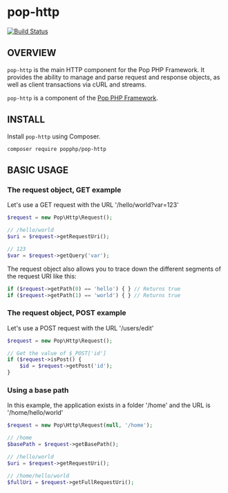 pop-http
========

[![Build Status](https://travis-ci.org/popphp/pop-http.svg?branch=master)](https://travis-ci.org/popphp/pop-http)

OVERVIEW
--------
`pop-http` is the main HTTP component for the Pop PHP Framework. It provides the ability
to manage and parse request and response objects, as well as client transactions via
cURL and streams.

`pop-http` is a component of the [Pop PHP Framework](http://www.popphp.org/).

INSTALL
-------

Install `pop-http` using Composer.

    composer require popphp/pop-http

BASIC USAGE
-----------

### The request object, GET example

Let's use a GET request with the URL '/hello/world?var=123'

```php
$request = new Pop\Http\Request();

// /hello/world
$uri = $request->getRequestUri();

// 123
$var = $request->getQuery('var');
```

The request object also allows you to trace down the different segments
of the request URI like this:

```php
if ($request->getPath(0) == 'hello') { } // Returns true
if ($request->getPath(1) == 'world') { } // Returns true
```

### The request object, POST example

Let's use a POST request with the URL '/users/edit'
 
```php
$request = new Pop\Http\Request();

// Get the value of $_POST['id']
if ($request->isPost() {
    $id = $request->getPost('id');
}
```

### Using a base path

In this example, the application exists in a folder '/home'
and the URL is '/home/hello/world'

```php
$request = new Pop\Http\Request(null, '/home');

// /home
$basePath = $request->getBasePath();

// /hello/world
$uri = $request->getRequestUri();

// /home/hello/world
$fullUri = $request->getFullRequestUri();
```